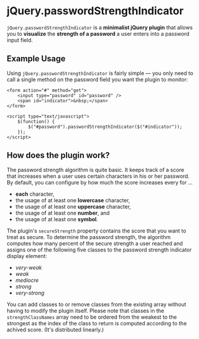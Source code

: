 # jQuery.passwordStrengthIndicator

`jQuery.passwordStrengthIndicator` is a **minimalist jQuery plugin** that allows you to **visualize**
the **strength of a password** a user enters into a password input field.


## Example Usage

Using `jQuery.passwordStrengthIndicator` is fairly simple — you only need to call a single method on the password field you want the plugin to monitor:

    <form action="#" method="get">
        <input type="password" id="password" />
        <span id="indicator">&nbsp;</span>
    </form>

    <script type="text/javascript">
        $(function() {
            $("#password").passwordStrengthIndicator($("#indicator"));
        });
    </script>
    
    
## How does the plugin work?

The password strength algorithm is quite basic.
It keeps track of a score that increases when a user uses certain characters in his or her password.
By default, you can configure by how much the score increases every for ...

  - **each** character,
  - the usage of at least one **lowercase** character,
  - the usage of at least one **uppercase** character,
  - the usage of at least one **number**, and
  - the usage of at least one **symbol**.

The plugin's `secureStrength` property contains the score that you want to treat as secure.
To determine the password strength, the algorithm computes how many percent of the secure strength a user reached
and assigns one of the following five classes to the password strength indicator display element:

  - *very-weak*
  - *weak*
  - *mediocre*
  - *strong*
  - *very-strong*

You can add classes to or remove classes from the existing array without having to modify the plugin itself.
Please note that classes in the `strengthClassNames` array need to be ordered from the weakest to the strongest
as the index of the class to return is computed according to the achived score. (It's distributed linearly.)